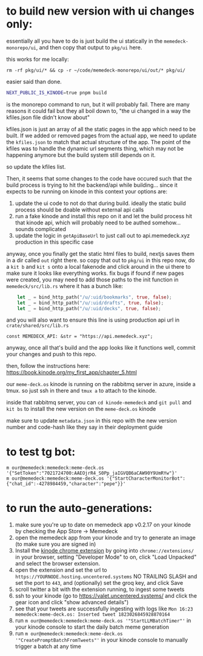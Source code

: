 # to build new version with ui changes only:

essentially all you have to do is just build the ui statically in the `memedeck-monorepo/ui`, and then copy that output to `pkg/ui` here.

this works for me locally:
```
rm -rf pkg/ui/* && cp -r ~/code/memedeck-monorepo/ui/out/* pkg/ui/
```

easier said than done.

```bash
NEXT_PUBLIC_IS_KINODE=true pnpm build
```

is the monorepo command to run, but it will probably fail. There are many reasons it could fail but they all boil down to, "the ui changed in a way the kfiles.json file didn't know about"

kfiles.json is just an array of all the static pages in the app which need to be built. If we added or removed pages from the actual app, we need to update the `kfiles.json` to match that actual structure of the app. The point of the kfiles was to handle the dynamic url segments thing, which may not be happening anymore but the build system still depends on it.

so update the kfiles list.

Then, it seems that some changes to the code have occured such that the build process is trying to hit the backend/api while building... since it expects to be running on kinode in this context your options are:

1. update the ui code to not do that during build. ideally the static build process should be doable without external api calls
2. run a fake kinode and install this repo on it and let the build process hit that kinode api, which will probably need to be authed somehow... sounds complicated
3. update the logic in `getApiBaseUrl` to just call out to api.memedeck.xyz production in this specific case

anyway, once you finally get the static html files to build, nextjs saves them in a dir called `out` right there. so copy that out to `pkg/ui` in this repo
now, do a `kit b` and `kit s` onto a local fakenode and click around in the ui there to make sure it looks like everything works. fix bugs if found
if new pages were created, you may need to add those paths to the init function in `memedeck/src/lib.rs` where it has a bunch like:
```rust
    let _ = bind_http_path("/u/:uid/bookmarks", true, false);
    let _ = bind_http_path("/u/:uid/drafts", true, false);
    let _ = bind_http_path("/u/:uid/decks", true, false);
```

and you will also want to ensure this line is using production api url in `crate/shared/src/lib.rs`
 
```
const MEMEDECK_API: &str = "https://api.memedeck.xyz";
```

anyway, once all that's build and the app looks like it functions well, commit your changes and push to this repo.

then, follow the instructions here: https://book.kinode.org/my_first_app/chapter_5.html

our `meme-deck.os` kinode is running on the rabbitmq server in azure, inside a tmux. so just ssh in there and `tmux a` to attach to the kinode.

inside that rabbitmq server, you can `cd kinode-memedeck` and `git pull` and `kit bs` to install the new version on the `meme-deck.os` kinode

make sure to update `metadata.json` in this repo with the new version number and code-hash like they say in their deployment guide

# to test tg bot:

```
m our@memedeck:memedeck:meme-deck.os '{"SetToken":"7021724700:AAEOjrR4_S0Pp_jaIGVQB6aCAW90Y9UmRYw"}'
m our@memedeck:memedeck:meme-deck.os '{"StartCharacterMonitorBot":{"chat_id":-4278984459,"character":"pepe"}}'
```

# to run the auto-generations:

1. make sure you're up to date on memedeck app v0.2.17 on your kinode by checking the App Store -> Memedeck
2. open the memedeck app from your kinode and try to generate an image (to make sure you are signed in)
3. Install the [kinode chrome extension](https://github.com/Tenari/kinode_chrome_extension) by going into `chrome://extensions/` in your browser, setting "Developer Mode" to on, click "Load Unpacked" and select the browser extension.
4. open the extension and set the url to `https://YOURNODE.hosting.uncentered.systems` NO TRAILING SLASH and set the port to `443`, and (optionally) set the groq key, and click Save
5. scroll twitter a bit with the extension running, to ingest some tweets
6. ssh to your kinode (go to https://valet.uncentered.systems/ and click the gear icon and click "show advanced details")
7. see that your tweets are successfully ingesting with logs like `Mon 16:23 memedeck:meme-deck.os: Inserted tweet 1823026845928870164`
8. run `m our@memedeck:memedeck:meme-deck.os '"StartLLMBatchTimer"'` in your kinode console to start the daily batch meme generation
9. run `m our@memedeck:memedeck:meme-deck.os '"CreatePromptBatchFromTweets"'` in your kinode console to manually trigger a batch at any time

